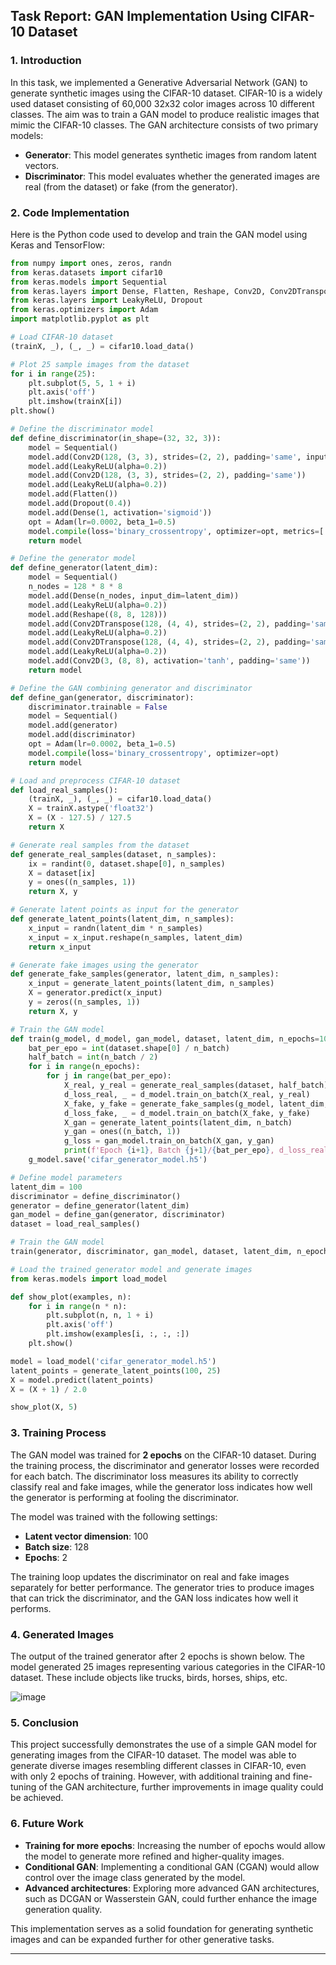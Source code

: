 ## Task Report: GAN Implementation Using CIFAR-10 Dataset

### 1. **Introduction**
In this task, we implemented a Generative Adversarial Network (GAN) to generate synthetic images using the CIFAR-10 dataset. CIFAR-10 is a widely used dataset consisting of 60,000 32x32 color images across 10 different classes. The aim was to train a GAN model to produce realistic images that mimic the CIFAR-10 classes. The GAN architecture consists of two primary models:
- **Generator**: This model generates synthetic images from random latent vectors.
- **Discriminator**: This model evaluates whether the generated images are real (from the dataset) or fake (from the generator).

### 2. **Code Implementation**

Here is the Python code used to develop and train the GAN model using Keras and TensorFlow:

```python
from numpy import ones, zeros, randn
from keras.datasets import cifar10
from keras.models import Sequential
from keras.layers import Dense, Flatten, Reshape, Conv2D, Conv2DTranspose
from keras.layers import LeakyReLU, Dropout
from keras.optimizers import Adam
import matplotlib.pyplot as plt

# Load CIFAR-10 dataset
(trainX, _), (_, _) = cifar10.load_data()

# Plot 25 sample images from the dataset
for i in range(25):
    plt.subplot(5, 5, 1 + i)
    plt.axis('off')
    plt.imshow(trainX[i])
plt.show()

# Define the discriminator model
def define_discriminator(in_shape=(32, 32, 3)):
    model = Sequential()
    model.add(Conv2D(128, (3, 3), strides=(2, 2), padding='same', input_shape=in_shape))
    model.add(LeakyReLU(alpha=0.2))
    model.add(Conv2D(128, (3, 3), strides=(2, 2), padding='same'))
    model.add(LeakyReLU(alpha=0.2))
    model.add(Flatten())
    model.add(Dropout(0.4))
    model.add(Dense(1, activation='sigmoid'))
    opt = Adam(lr=0.0002, beta_1=0.5)
    model.compile(loss='binary_crossentropy', optimizer=opt, metrics=['accuracy'])
    return model

# Define the generator model
def define_generator(latent_dim):
    model = Sequential()
    n_nodes = 128 * 8 * 8
    model.add(Dense(n_nodes, input_dim=latent_dim))
    model.add(LeakyReLU(alpha=0.2))
    model.add(Reshape((8, 8, 128)))
    model.add(Conv2DTranspose(128, (4, 4), strides=(2, 2), padding='same'))
    model.add(LeakyReLU(alpha=0.2))
    model.add(Conv2DTranspose(128, (4, 4), strides=(2, 2), padding='same'))
    model.add(LeakyReLU(alpha=0.2))
    model.add(Conv2D(3, (8, 8), activation='tanh', padding='same'))
    return model

# Define the GAN combining generator and discriminator
def define_gan(generator, discriminator):
    discriminator.trainable = False
    model = Sequential()
    model.add(generator)
    model.add(discriminator)
    opt = Adam(lr=0.0002, beta_1=0.5)
    model.compile(loss='binary_crossentropy', optimizer=opt)
    return model

# Load and preprocess CIFAR-10 dataset
def load_real_samples():
    (trainX, _), (_, _) = cifar10.load_data()
    X = trainX.astype('float32')
    X = (X - 127.5) / 127.5
    return X

# Generate real samples from the dataset
def generate_real_samples(dataset, n_samples):
    ix = randint(0, dataset.shape[0], n_samples)
    X = dataset[ix]
    y = ones((n_samples, 1))
    return X, y

# Generate latent points as input for the generator
def generate_latent_points(latent_dim, n_samples):
    x_input = randn(latent_dim * n_samples)
    x_input = x_input.reshape(n_samples, latent_dim)
    return x_input

# Generate fake images using the generator
def generate_fake_samples(generator, latent_dim, n_samples):
    x_input = generate_latent_points(latent_dim, n_samples)
    X = generator.predict(x_input)
    y = zeros((n_samples, 1))
    return X, y

# Train the GAN model
def train(g_model, d_model, gan_model, dataset, latent_dim, n_epochs=100, n_batch=128):
    bat_per_epo = int(dataset.shape[0] / n_batch)
    half_batch = int(n_batch / 2)
    for i in range(n_epochs):
        for j in range(bat_per_epo):
            X_real, y_real = generate_real_samples(dataset, half_batch)
            d_loss_real, _ = d_model.train_on_batch(X_real, y_real)
            X_fake, y_fake = generate_fake_samples(g_model, latent_dim, half_batch)
            d_loss_fake, _ = d_model.train_on_batch(X_fake, y_fake)
            X_gan = generate_latent_points(latent_dim, n_batch)
            y_gan = ones((n_batch, 1))
            g_loss = gan_model.train_on_batch(X_gan, y_gan)
            print(f'Epoch {i+1}, Batch {j+1}/{bat_per_epo}, d_loss_real={d_loss_real:.3f}, d_loss_fake={d_loss_fake:.3f}, g_loss={g_loss:.3f}')
    g_model.save('cifar_generator_model.h5')

# Define model parameters
latent_dim = 100
discriminator = define_discriminator()
generator = define_generator(latent_dim)
gan_model = define_gan(generator, discriminator)
dataset = load_real_samples()

# Train the GAN model
train(generator, discriminator, gan_model, dataset, latent_dim, n_epochs=2)

# Load the trained generator model and generate images
from keras.models import load_model

def show_plot(examples, n):
    for i in range(n * n):
        plt.subplot(n, n, 1 + i)
        plt.axis('off')
        plt.imshow(examples[i, :, :, :])
    plt.show()

model = load_model('cifar_generator_model.h5')
latent_points = generate_latent_points(100, 25)
X = model.predict(latent_points)
X = (X + 1) / 2.0

show_plot(X, 5)
```

### 3. **Training Process**
The GAN model was trained for **2 epochs** on the CIFAR-10 dataset. During the training process, the discriminator and generator losses were recorded for each batch. The discriminator loss measures its ability to correctly classify real and fake images, while the generator loss indicates how well the generator is performing at fooling the discriminator.

The model was trained with the following settings:
- **Latent vector dimension**: 100
- **Batch size**: 128
- **Epochs**: 2

The training loop updates the discriminator on real and fake images separately for better performance. The generator tries to produce images that can trick the discriminator, and the GAN loss indicates how well it performs.

### 4. **Generated Images**
The output of the trained generator after 2 epochs is shown below. The model generated 25 images representing various categories in the CIFAR-10 dataset. These include objects like trucks, birds, horses, ships, etc.

![image](https://github.com/user-attachments/assets/9fefbb2e-2e05-4b27-b855-71ed9f3df349)


### 5. **Conclusion**
This project successfully demonstrates the use of a simple GAN model for generating images from the CIFAR-10 dataset. The model was able to generate diverse images resembling different classes in CIFAR-10, even with only 2 epochs of training. However, with additional training and fine-tuning of the GAN architecture, further improvements in image quality could be achieved.

### 6. **Future Work**
- **Training for more epochs**: Increasing the number of epochs would allow the model to generate more refined and higher-quality images.
- **Conditional GAN**: Implementing a conditional GAN (CGAN) would allow control over the image class generated by the model.
- **Advanced architectures**: Exploring more advanced GAN architectures, such as DCGAN or Wasserstein GAN, could further enhance the image generation quality.

This implementation serves as a solid foundation for generating synthetic images and can be expanded further for other generative tasks.

---
